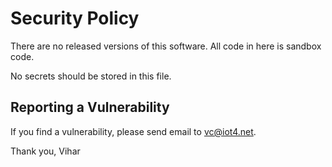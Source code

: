 # Security Policy

There are no released versions of this software. All code in here is sandbox code.

No secrets should be stored in this file.

## Reporting a Vulnerability

If you find a vulnerability, please send email to vc@iot4.net.

Thank you,
Vihar
